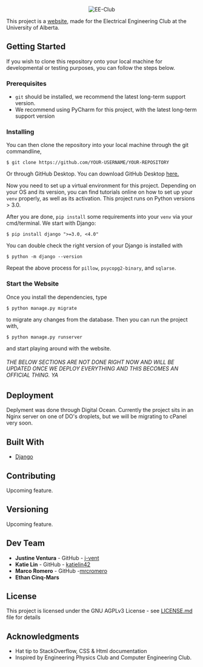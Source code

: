 
<p align="center">
  <img src="https://i.imgur.com/a8pExaX.png" alt="EE-Club">
</p>

This project is a [website](eeclub.ca), made for the Electrical Engineering Club at the University of Alberta. 

## Getting Started

If you wish to clone this repository onto your local machine for developmental or testing purposes, you can follow the steps below. 

### Prerequisites

* `git` should be installed, we recommend the latest long-term support version.
* We recommend using PyCharm for this project, with the latest long-term support version

### Installing

You can then clone the repository into your local machine through the git commandline,
```
$ git clone https://github.com/YOUR-USERNAME/YOUR-REPOSITORY
```
Or through GitHub Desktop. You can download GitHub Desktop [here.](https://desktop.github.com/)

Now you need to set up a virtual environment for this project. Depending on your OS and its version, you can find tutorials online on how to set up your `venv` properly, as well as its activation. This project runs on Python versions > 3.0.

After you are done, `pip install` some requirements into your `venv` via your cmd/terminal. We start with Django:
```
$ pip install django ">=3.0, <4.0"
```
You can double check the right version of your Django is installed with 
```
$ python -m django --version
```
Repeat the above process for `pillow`, `psycopg2-binary`, and `sqlarse`. 

### Start the Website

Once you install the dependencies, type 
```
$ python manage.py migrate
```
to migrate any changes from the database. Then you can run the project with, 
```
$ python manage.py runserver
```
and start playing around with the website. 


###### THE BELOW SECTIONS ARE NOT DONE RIGHT NOW AND WILL BE UPDATED ONCE WE DEPLOY EVERYTHING AND THIS BECOMES AN OFFICIAL THING. YA

## Deployment

Deplyment was done through Digital Ocean. Currently the project sits in an Nginx server on one of DO's droplets, but we will be migrating to cPanel very soon.


## Built With

* [Django](https://www.djangoproject.com/)

## Contributing

Upcoming feature. 

## Versioning

Upcoming feature. 

## Dev Team

* **Justine Ventura** - GitHub - [j-vent](https://github.com/j-vent)
* **Katie Lin** - GitHub - [katielin42](https://github.com/katielin42)
* **Marco Romero** - GitHub -[mrcromero](https://github.com/mrcromero)
* **Ethan Cinq-Mars** 

## License

This project is licensed under the GNU AGPLv3 License - see [LICENSE.md](LICENSE.md) file for details

## Acknowledgments

* Hat tip to StackOverflow, CSS & Html documentation
* Inspired by Engineering Physics Club and Computer Engineering Club. 

